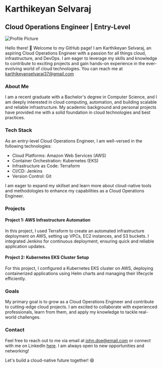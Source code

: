 <!---
karthi770/karthi770 is a ✨ special ✨ repository because its `README.md` (this file) appears on your GitHub profile.
You can click the Preview link to take a look at your changes.
--->

# Karthikeyan Selvaraj

## Cloud Operations Engineer | Entry-Level

![Profile Picture](profile_picture.jpg)

Hello there! 👋 Welcome to my GitHub page! I am Karthikeyan Selvaraj, an aspiring Cloud Operations Engineer with a passion for all things cloud, infrastructure, and DevOps. I am eager to leverage my skills and knowledge to contribute to exciting projects and gain hands-on experience in the ever-evolving world of cloud technologies. You can reach me at karthikeyanselvaraj37@gmail.com

### About Me

I am a recent graduate with a Bachelor's degree in Computer Science, and I am deeply interested in cloud computing, automation, and building scalable and reliable infrastructure. My academic background and personal projects have provided me with a solid foundation in cloud technologies and best practices.

### Tech Stack

As an entry-level Cloud Operations Engineer, I am well-versed in the following technologies:

- Cloud Platforms: Amazon Web Services (AWS)
- Container Orchestration: Kubernetes (EKS)
- Infrastructure as Code: Terraform
- CI/CD: Jenkins
- Version Control: Git

I am eager to expand my skillset and learn more about cloud-native tools and methodologies to enhance my capabilities as a Cloud Operations Engineer.

### Projects

#### Project 1: AWS Infrastructure Automation

In this project, I used Terraform to create an automated infrastructure deployment on AWS, setting up VPCs, EC2 instances, and S3 buckets. I integrated Jenkins for continuous deployment, ensuring quick and reliable application updates.

#### Project 2: Kubernetes EKS Cluster Setup

For this project, I configured a Kubernetes EKS cluster on AWS, deploying containerized applications using Helm charts and managing their lifecycle efficiently.

### Goals

My primary goal is to grow as a Cloud Operations Engineer and contribute to cutting-edge cloud projects. I am excited to collaborate with experienced professionals, learn from them, and apply my knowledge to tackle real-world challenges.

### Contact

Feel free to reach out to me via email at john.doe@email.com or connect with me on LinkedIn [here](https://www.linkedin.com/in/johndoe/). I am always open to new opportunities and networking!

Let's build a cloud-native future together! 😄
